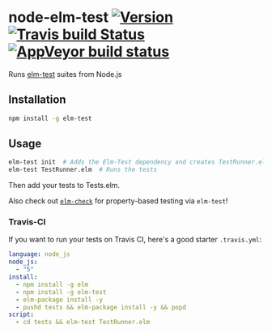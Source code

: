 # node-elm-test [![Version](https://img.shields.io/npm/v/elm-test.svg)](https://www.npmjs.com/package/elm-test) [![Travis build Status](https://travis-ci.org/rtfeldman/node-elm-test.svg?branch=master)](http://travis-ci.org/rtfeldman/node-elm-test) [![AppVeyor build status](https://ci.appveyor.com/api/projects/status/fixcy4ko78di0l31/branch/master?svg=true)](https://ci.appveyor.com/project/rtfeldman/node-elm-test/branch/master)

Runs [elm-test](https://github.com/deadfoxygrandpa/Elm-Test) suites from Node.js

## Installation

```bash
npm install -g elm-test
```

## Usage

```bash
elm-test init  # Adds the Elm-Test dependency and creates TestRunner.elm and Tests.elm
elm-test TestRunner.elm  # Runs the tests
```

Then add your tests to Tests.elm.

Also check out [`elm-check`](https://github.com/NoRedInk/elm-check) for property-based testing via `elm-test`!

### Travis-CI

If you want to run your tests on Travis CI, here's a good starter `.travis.yml`:

```yml
language: node_js
node_js:
  - "5"
install:
  - npm install -g elm
  - npm install -g elm-test
  - elm-package install -y
  - pushd tests && elm-package install -y && popd
script:
  - cd tests && elm-test TestRunner.elm
```

